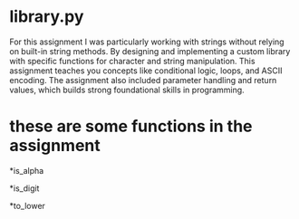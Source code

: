 # library.py

For this assignment I was particularly working with strings without relying on built-in string methods. By designing and implementing a custom library with specific functions for character and string manipulation. This assignment teaches you concepts like conditional logic, loops, and ASCII encoding. The assignment also included parameter handling and return values, which builds strong foundational skills in programming.



# these are some functions in the assignment 
*is_alpha 

*is_digit 

*to_lower 





